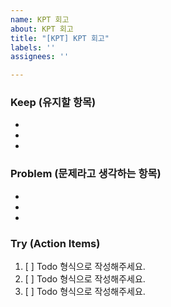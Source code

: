 ```yaml
---
name: KPT 회고
about: KPT 회고
title: "[KPT] KPT 회고"
labels: ''
assignees: ''

---
```


### Keep (유지할 항목)
- 
- 
- 

### Problem (문제라고 생각하는 항목)
- 
- 
- 

### Try (Action Items)
 1. [ ] Todo 형식으로 작성해주세요.
 2. [ ] Todo 형식으로 작성해주세요.
 3. [ ] Todo 형식으로 작성해주세요.
